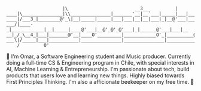 ```
                     |\                         __3__          |         
____|\_______________|\\_______________|_______'__|__`___|_____|___|__________
____|/___3_|________@'_\|__|_____|_____|___|___|__|__|___|_|__@'___|___|___|__
___/|____-_|____________|__|_____|____@'___|__@'_@'_@'___|_|______@'___|___|__
__|_/_\__4_|___|_______@'__|____O'_________|____________O'_|__________@'___|__
___\|/_____|___|___________|_______________|_______________|_______________|__
    /         O'                                            
```
👋
I'm Omar, a Software Engineering student and Music producer. Currently doing a full-time CS & Engineering program in Chile, with special interests in AI, Machine Learning & Entrepreneurship. I'm passionate about tech, build products that users love and learning new things. Highly biased towards First Principles Thinking. I'm also a afficionate beekeeper on my free time. 🐝 
